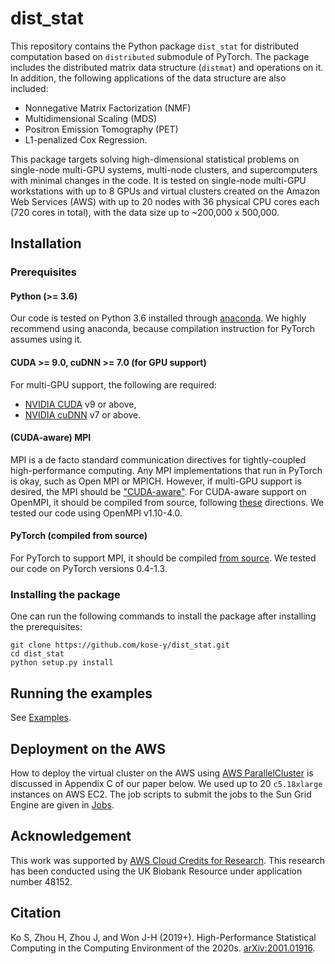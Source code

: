 # dist_stat

This repository contains the Python package `dist_stat` for distributed computation based on `distributed` submodule of PyTorch. The package includes the distributed matrix data structure (`distmat`) and operations on it. In addition, the following applications of the data structure are also included:
- Nonnegative Matrix Factorization (NMF)
- Multidimensional Scaling (MDS)
- Positron Emission Tomography (PET)
- L1-penalized Cox Regression.

This package targets solving high-dimensional statistical problems on single-node multi-GPU systems, multi-node clusters, and supercomputers with minimal changes in the code. It is tested on single-node multi-GPU workstations with up to 8 GPUs and virtual clusters created on the Amazon Web Services (AWS) with up to 20 nodes with 36 physical CPU cores each (720 cores in total), with the data size up to ~200,000 x 500,000.

## Installation
### Prerequisites
#### Python (>= 3.6)
Our code is tested on Python 3.6 installed through [anaconda](https://www.anaconda.com/distribution/#download-section). We highly recommend using anaconda, because compilation instruction for PyTorch assumes using it.

#### CUDA >= 9.0, cuDNN >= 7.0 (for GPU support)
For multi-GPU support, the following are required:
- [NVIDIA CUDA](https://developer.nvidia.com/cuda-downloads) v9 or above,
- [NVIDIA cuDNN](https://developer.nvidia.com/cudnn) v7 or above.

#### (CUDA-aware) MPI
MPI is a de facto standard communication directives for tightly-coupled high-performance computing. Any MPI implementations that run in PyTorch is okay, such as Open MPI or MPICH. However, if multi-GPU support is desired, the MPI should be ["CUDA-aware"](https://devblogs.nvidia.com/introduction-cuda-aware-mpi/). For CUDA-aware support on OpenMPI, it should be compiled from source, following [these](https://www.open-mpi.org/faq/?category=buildcuda) directions.
We tested our code using OpenMPI v1.10-4.0. 

#### PyTorch (compiled from source)
For PyTorch to support MPI, it should be compiled [from source](https://github.com/pytorch/pytorch#from-source). We tested our code on PyTorch versions 0.4-1.3.

### Installing the package
One can run the following commands to install the package after installing the prerequisites:
```
git clone https://github.com/kose-y/dist_stat.git
cd dist_stat
python setup.py install
```

## Running the examples
See [Examples](./examples).

## Deployment on the AWS
How to deploy the virtual cluster on the AWS using [AWS ParallelCluster](https://docs.aws.amazon.com/parallelcluster/) is discussed in Appendix C of our paper below. We used up to 20 `c5.18xlarge` instances on AWS EC2. The job scripts to submit the jobs to the Sun Grid Engine are given in [Jobs](./jobs).

## Acknowledgement
This work was supported by [AWS Cloud Credits for Research](https://aws.amazon.com/research-credits/). This research has been conducted using the UK Biobank Resource under application number 48152.

## Citation

Ko S, Zhou H, Zhou J, and Won J-H (2019+). High-Performance Statistical Computing in the Computing Environment of the 2020s. [arXiv:2001.01916](https://arxiv.org/abs/2001.01916).
